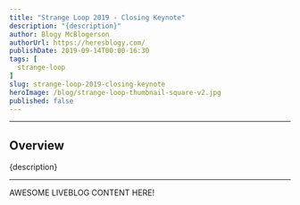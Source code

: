 ```yaml
---
title: "Strange Loop 2019 - Closing Keynote"
description: "{description}"
author: Blogy McBlogerson
authorUrl: https://heresblogy.com/
publishDate: 2019-09-14T00:00-16:30
tags: [
  strange-loop
]
slug: strange-loop-2019-closing-keynote
heroImage: /blog/strange-loop-thumbnail-square-v2.jpg
published: false
---
```




---

## Overview

{description}

---

AWESOME LIVEBLOG CONTENT HERE!

<!-- Note on images
  Images (e.g. my_image.jpg) should be put in the `website/static/blog/strange-loop-2019` directory, with the path to the image in your post being `/blog/strange-loop-2019/my_image.jpg`. If you'd rather host the images somewhere else for ease of use, that's fine too.

  Please also try to keep your images to a reasonable size by:
    - Using JPEG compression, unless image is mostly solid color 
    - JPEG compression set between 60%-80%
    - Resizing the image to be no wider then 750px
    - If PNG, use a tool like ImageOptim (https://imageoptim.com/mac) to optimize the file size

  I suggest re-sizing and compressing all the images in one batch as a last step.
-->  
